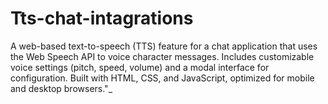 # Tts-chat-intagrations
A web-based text-to-speech (TTS) feature for a chat application that uses the Web Speech API to voice character messages. Includes customizable voice settings (pitch, speed, volume) and a modal interface for configuration. Built with HTML, CSS, and JavaScript, optimized for mobile and desktop browsers."_
